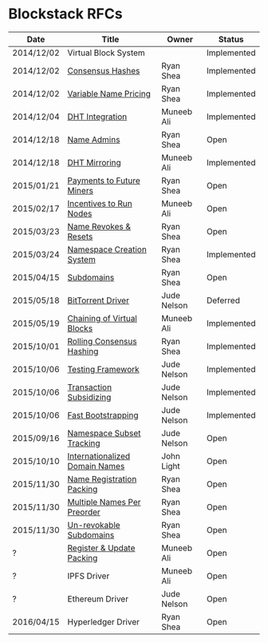# Blockstack RFCs

|Date   |Title   	|Owner    |Status   |
|---	|---	|---	|---	|
|2014/12/02 |Virtual Block System |        |Implemented   	|
|2014/12/02 |[Consensus Hashes](https://github.com/blockstack/blockstack-core/issues/1)   	   	   |Ryan Shea   	   	|Implemented    |
|2014/12/02 |[Variable Name Pricing](https://github.com/blockstack/blockstack-core/issues/2)   	   |Ryan Shea   	   	|Implemented   	|
|2014/12/04 |[DHT Integration](https://github.com/blockstack/blockstack-core/issues/5)   	   	     |Muneeb Ali    	  |Implemented   	|
|2014/12/18 |[Name Admins](https://github.com/blockstack/blockstack-core/issues/28)                |Ryan Shea         |Open         	|
|2014/12/18 |[DHT Mirroring](https://github.com/blockstack/blockstack-core/issues/29)              |Muneeb Ali        |Implemented   	   	  |
|2015/01/21 |[Payments to Future Miners](https://github.com/blockstack/blockstack-core/issues/35)  |Ryan Shea         |Open     	   	|
|2015/02/17 |[Incentives to Run Nodes](https://github.com/blockstack/blockstack-core/issues/59)    |Muneeb Ali        |Open           |
|2015/03/23 |[Name Revokes & Resets](https://github.com/blockstack/blockstack-core/issues/75)      |Ryan Shea         |Open   	   	  |
|2015/03/24 |[Namespace Creation System](https://github.com/blockstack/blockstack-core/issues/76)  |Ryan Shea   	   	|Implemented   	|
|2015/04/15 |[Subdomains](https://github.com/blockstack/blockstack-core/issues/81)                 |Ryan Shea         |Open           |
|2015/05/18 |[BitTorrent Driver](https://github.com/blockstack/blockstack-core/issues/89)   	     |Jude Nelson   	  |Deferred   	  |
|2015/05/19 |[Chaining of Virtual Blocks](https://github.com/blockstack/blockstack-core/issues/90) |Muneeb Ali        |Implemented   	|
|2015/10/01 |[Rolling Consensus Hashing](https://github.com/blockstack/blockstack-core/issues/146) |Ryan Shea   	   	|Implemented   	|
|2015/10/06 |[Testing Framework](https://github.com/blockstack/blockstack-core/issues/152)         |Jude Nelson       |Implemented   	|
|2015/10/06 |[Transaction Subsidizing](https://github.com/blockstack/blockstack-core/issues/153)   |Jude Nelson       |Implemented   	|
|2015/10/06 |[Fast Bootstrapping](https://github.com/blockstack/blockstack-core/issues/154)        |Jude Nelson       |Implemented   	|
|2015/09/16 |[Namespace Subset Tracking](https://github.com/blockstack/blockstack-core/issues/117) |Jude Nelson       |Open   	   	  |
|2015/10/10 |[Internationalized Domain Names](https://github.com/blockstack/blockstack-core/issues/159)| John Light   |Open   	   	  |
|2015/11/30 |[Name Registration Packing](https://github.com/blockstack/blockstack-core/issues/196) |Ryan Shea         |Open     	   	|
|2015/11/30 |[Multiple Names Per Preorder](https://github.com/blockstack/blockstack-core/issues/196)|Ryan Shea        |Open     	   	|
|2015/11/30 |[Un-revokable Subdomains](https://github.com/blockstack/blockstack-core/issues/196)   |Ryan Shea         |Open     	   	|
|? |[Register & Update Packing](https://github.com/blockstack/blockstack-core/issues/218)          |Muneeb Ali        |Open   	   	  |
|? |IPFS Driver | Muneeb Ali       |Open   	|
|? |Ethereum Driver | Jude Nelson      |Open   	|
|2016/04/15 |Hyperledger Driver | Ryan Shea        |Open   	|
